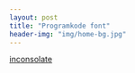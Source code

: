 ```yaml
---
layout: post
title: "Programkode font"
header-img: "img/home-bg.jpg"
---
```

<p><a href="http://www.levien.com/type/myfonts/inconsolata.html" target="_blank">inconsolate</a></p>
